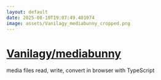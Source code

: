 ```yaml
---
layout: default
date: 2025-08-10T19:07:49.401074
image: assets/Vanilagy_mediabunny_cropped.png
---
```


# [Vanilagy/mediabunny](https://github.com/Vanilagy/mediabunny)

media files read, write, convert in browser with TypeScript
